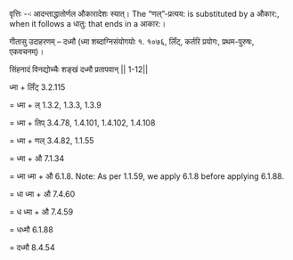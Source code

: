 

वृत्तिः --ः आदन्ताद्धातोर्णल औकारादेशः स्यात्। The “णल्”-प्रत्यय: is substituted by a औकार:, when it follows a धातु: that ends in a आकार:।


गीतासु उदाहरणम् – दध्मौ (ध्मा शब्दाग्निसंयोगयोः १. १०७६, लिँट्, कर्तरि प्रयोगः, प्रथम-पुरुषः, एकवचनम्)।

सिंहनादं विनद्योच्चैः शङ्खं दध्मौ प्रतापवान्‌ || 1-12||


ध्मा + लिँट् 3.2.115

= ध्मा + ल् 1.3.2, 1.3.3, 1.3.9

= ध्मा + तिप् 3.4.78, 1.4.101, 1.4.102, 1.4.108

= ध्मा + णल् 3.4.82, 1.1.55

= ध्मा + औ 7.1.34

= ध्मा ध्मा + औ 6.1.8. Note: As per 1.1.59, we apply 6.1.8 before applying 6.1.88.

= धा ध्मा + औ 7.4.60

= ध ध्मा + औ 7.4.59

= धध्मौ 6.1.88

= दध्मौ 8.4.54

